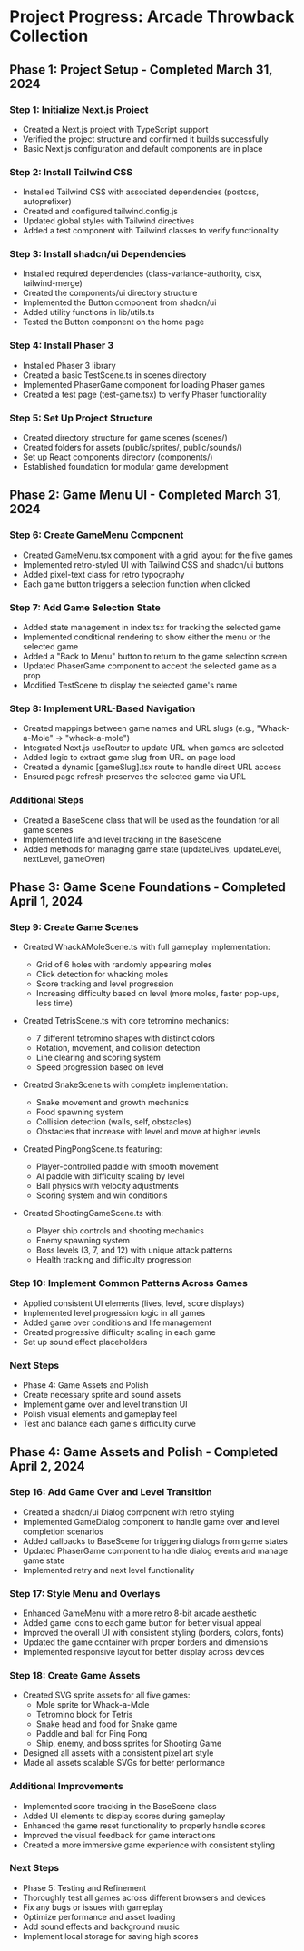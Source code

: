 # Project Progress: Arcade Throwback Collection

## Phase 1: Project Setup - Completed March 31, 2024

### Step 1: Initialize Next.js Project
- Created a Next.js project with TypeScript support
- Verified the project structure and confirmed it builds successfully
- Basic Next.js configuration and default components are in place

### Step 2: Install Tailwind CSS
- Installed Tailwind CSS with associated dependencies (postcss, autoprefixer)
- Created and configured tailwind.config.js
- Updated global styles with Tailwind directives
- Added a test component with Tailwind classes to verify functionality

### Step 3: Install shadcn/ui Dependencies
- Installed required dependencies (class-variance-authority, clsx, tailwind-merge)
- Created the components/ui directory structure
- Implemented the Button component from shadcn/ui
- Added utility functions in lib/utils.ts
- Tested the Button component on the home page

### Step 4: Install Phaser 3
- Installed Phaser 3 library
- Created a basic TestScene.ts in scenes directory
- Implemented PhaserGame component for loading Phaser games
- Created a test page (test-game.tsx) to verify Phaser functionality

### Step 5: Set Up Project Structure
- Created directory structure for game scenes (scenes/)
- Created folders for assets (public/sprites/, public/sounds/)
- Set up React components directory (components/)
- Established foundation for modular game development

## Phase 2: Game Menu UI - Completed March 31, 2024

### Step 6: Create GameMenu Component
- Created GameMenu.tsx component with a grid layout for the five games
- Implemented retro-styled UI with Tailwind CSS and shadcn/ui buttons
- Added pixel-text class for retro typography
- Each game button triggers a selection function when clicked

### Step 7: Add Game Selection State
- Added state management in index.tsx for tracking the selected game
- Implemented conditional rendering to show either the menu or the selected game
- Added a "Back to Menu" button to return to the game selection screen
- Updated PhaserGame component to accept the selected game as a prop
- Modified TestScene to display the selected game's name

### Step 8: Implement URL-Based Navigation
- Created mappings between game names and URL slugs (e.g., "Whack-a-Mole" → "whack-a-mole")
- Integrated Next.js useRouter to update URL when games are selected
- Added logic to extract game slug from URL on page load
- Created a dynamic [gameSlug].tsx route to handle direct URL access
- Ensured page refresh preserves the selected game via URL

### Additional Steps
- Created a BaseScene class that will be used as the foundation for all game scenes
- Implemented life and level tracking in the BaseScene
- Added methods for managing game state (updateLives, updateLevel, nextLevel, gameOver)

## Phase 3: Game Scene Foundations - Completed April 1, 2024

### Step 9: Create Game Scenes
- Created WhackAMoleScene.ts with full gameplay implementation:
  - Grid of 6 holes with randomly appearing moles
  - Click detection for whacking moles
  - Score tracking and level progression
  - Increasing difficulty based on level (more moles, faster pop-ups, less time)
  
- Created TetrisScene.ts with core tetromino mechanics:
  - 7 different tetromino shapes with distinct colors
  - Rotation, movement, and collision detection
  - Line clearing and scoring system
  - Speed progression based on level
  
- Created SnakeScene.ts with complete implementation:
  - Snake movement and growth mechanics
  - Food spawning system
  - Collision detection (walls, self, obstacles)
  - Obstacles that increase with level and move at higher levels
  
- Created PingPongScene.ts featuring:
  - Player-controlled paddle with smooth movement
  - AI paddle with difficulty scaling by level
  - Ball physics with velocity adjustments
  - Scoring system and win conditions
  
- Created ShootingGameScene.ts with:
  - Player ship controls and shooting mechanics
  - Enemy spawning system
  - Boss levels (3, 7, and 12) with unique attack patterns
  - Health tracking and difficulty progression

### Step 10: Implement Common Patterns Across Games
- Applied consistent UI elements (lives, level, score displays)
- Implemented level progression logic in all games
- Added game over conditions and life management
- Created progressive difficulty scaling in each game
- Set up sound effect placeholders

### Next Steps
- Phase 4: Game Assets and Polish
- Create necessary sprite and sound assets
- Implement game over and level transition UI
- Polish visual elements and gameplay feel
- Test and balance each game's difficulty curve

## Phase 4: Game Assets and Polish - Completed April 2, 2024

### Step 16: Add Game Over and Level Transition
- Created a shadcn/ui Dialog component with retro styling
- Implemented GameDialog component to handle game over and level completion scenarios
- Added callbacks to BaseScene for triggering dialogs from game states
- Updated PhaserGame component to handle dialog events and manage game state
- Implemented retry and next level functionality

### Step 17: Style Menu and Overlays
- Enhanced GameMenu with a more retro 8-bit arcade aesthetic
- Added game icons to each game button for better visual appeal
- Improved the overall UI with consistent styling (borders, colors, fonts)
- Updated the game container with proper borders and dimensions
- Implemented responsive layout for better display across devices

### Step 18: Create Game Assets
- Created SVG sprite assets for all five games:
  - Mole sprite for Whack-a-Mole
  - Tetromino block for Tetris
  - Snake head and food for Snake game
  - Paddle and ball for Ping Pong
  - Ship, enemy, and boss sprites for Shooting Game
- Designed all assets with a consistent pixel art style
- Made all assets scalable SVGs for better performance

### Additional Improvements
- Implemented score tracking in the BaseScene class
- Added UI elements to display scores during gameplay
- Enhanced the game reset functionality to properly handle scores
- Improved the visual feedback for game interactions
- Created a more immersive game experience with consistent styling

### Next Steps
- Phase 5: Testing and Refinement
- Thoroughly test all games across different browsers and devices
- Fix any bugs or issues with gameplay
- Optimize performance and asset loading
- Add sound effects and background music
- Implement local storage for saving high scores
